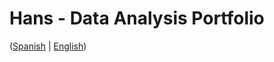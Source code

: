 # Hans - Data Analysis Portfolio 
([Spanish](https://github.com/HansAllTech/Hans_Data_Analysis_Portfolio/blob/main/Proyectos.md#tabla-de-contenido-es--en) | [English](https://github.com/HansAllTech/Hans_Data_Analysis_Portfolio/blob/main/Projects.md#table-of-content-es--en))                                             
                                                                                                                                                                 
                                                                                  
                                                                                      
                                                           
                                        
                       
                                               
          
           
    
   
    
  
